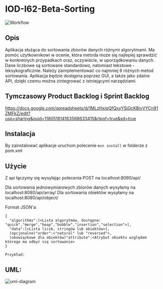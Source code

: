 ﻿# IOD-I62-Beta-Sorting
![Workflow](https://github.com/AlekOwcz/IOD-I62-Beta-Sorting/actions/workflows/ci.yml/badge.svg)
## Opis

Aplikacja służąca do sortowania zbiorów danych różnymi algorytmami. Ma pomóc użytkownikowi w ocenie, która metoda może się najlepiej sprawdzić w konkretnych przypadkach oraz, oczywiście, w uporządkowaniu danych. Dane liczbowe są sortowane standardowo, natomiast tekstowe - leksykograficznie. Należy zaimplementować co najmniej 6 różnych metod sortowania. Aplikacja będzie dostępna poprzez GUI, a także jako zdalne API, dzięki czemu można zintegrować z istniejącymi narzędziami.



## Tymczasowy Product Backlog i Sprint Backlog

https://docs.google.com/spreadsheets/d/1MLzHxiqQfQxyYSjGcKBivVYCn91ZMFkZ/edit?usp=sharing&ouid=118051814163568633415&rtpof=true&sd=true

## Instalacja
By zainstalować aplikacje uruchom polecenie ```mvn install``` w folderze z pom.xml

## Użycie

Z api łączymy się wysyłając polecenia POST na localhost:8080/api/

Dla sortowania jednowymiarowych zbiorów danych wysyłamy na localhost:8080/api/array/
Dla sortowania obiektów wysyłamy na localhost:8080/api/object/

Format JSON'a:
```
{
  "algorithms":[<Lista algorytmów, dostępne: "quick","merge","heap","bubble","insertion","selection">],
  "data":[<Lista liczb, stringów lub obiektów>],
  (opcjonalne)"order":<"natural" lub "reversed">,
  (obowiązkowe dla obiektów)"attribute":<Atrybut obiektu względem którego ma odbyć się sortowanie>
}

Przykład:
```
## UML:

![uml-diagram](https://user-images.githubusercontent.com/95354097/209042779-483d8249-baab-4063-9d7e-d1457964cf22.png)





